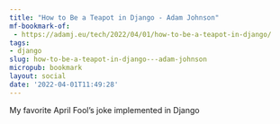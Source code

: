 ```yaml
---
title: "How to Be a Teapot in Django - Adam Johnson"
mf-bookmark-of:
 - https://adamj.eu/tech/2022/04/01/how-to-be-a-teapot-in-django/
tags:
- django
slug: how-to-be-a-teapot-in-django---adam-johnson
micropub: bookmark
layout: social
date: '2022-04-01T11:49:28'
---
```

My favorite April Fool’s joke implemented in Django